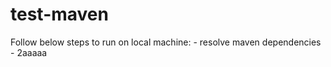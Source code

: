 # test-maven

Follow below steps to run on local machine: <incomplete>
	- resolve maven dependencies
  	- 2aaaaa
